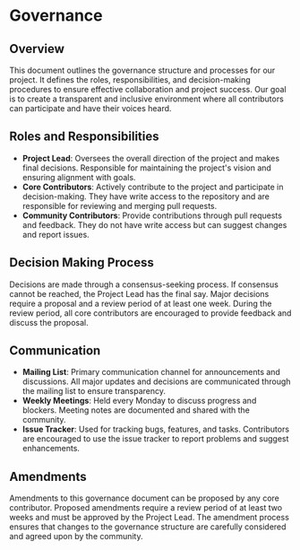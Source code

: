 # Governance

## Overview
This document outlines the governance structure and processes for our project. It defines the roles, responsibilities, and decision-making procedures to ensure effective collaboration and project success. Our goal is to create a transparent and inclusive environment where all contributors can participate and have their voices heard.

## Roles and Responsibilities
- **Project Lead**: Oversees the overall direction of the project and makes final decisions. Responsible for maintaining the project's vision and ensuring alignment with goals.
- **Core Contributors**: Actively contribute to the project and participate in decision-making. They have write access to the repository and are responsible for reviewing and merging pull requests.
- **Community Contributors**: Provide contributions through pull requests and feedback. They do not have write access but can suggest changes and report issues.

## Decision Making Process
Decisions are made through a consensus-seeking process. If consensus cannot be reached, the Project Lead has the final say. Major decisions require a proposal and a review period of at least one week. During the review period, all core contributors are encouraged to provide feedback and discuss the proposal.

## Communication
- **Mailing List**: Primary communication channel for announcements and discussions. All major updates and decisions are communicated through the mailing list to ensure transparency.
- **Weekly Meetings**: Held every Monday to discuss progress and blockers. Meeting notes are documented and shared with the community.
- **Issue Tracker**: Used for tracking bugs, features, and tasks. Contributors are encouraged to use the issue tracker to report problems and suggest enhancements.

## Amendments
Amendments to this governance document can be proposed by any core contributor. Proposed amendments require a review period of at least two weeks and must be approved by the Project Lead. The amendment process ensures that changes to the governance structure are carefully considered and agreed upon by the community.
